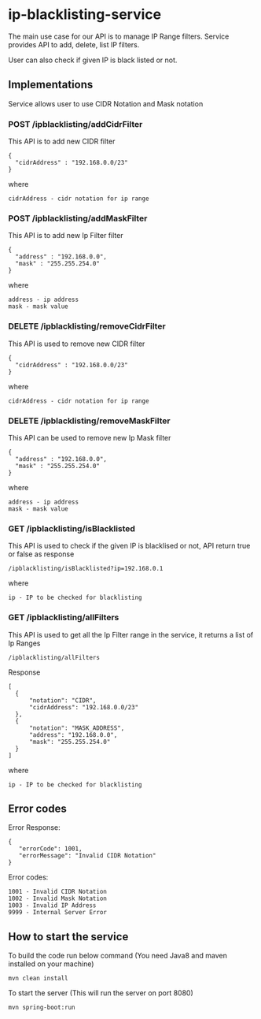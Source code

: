 # ip-blacklisting-service
The main use case for our API is to manage IP Range filters. Service provides API to add, delete, list IP filters.

User can also check if given IP is black listed or not.

## Implementations
Service allows user to use CIDR Notation and Mask notation

### POST /ipblacklisting/addCidrFilter
This API is to add new CIDR filter 

    {
      "cidrAddress" : "192.168.0.0/23"
    }
    
where

    cidrAddress - cidr notation for ip range

### POST /ipblacklisting/addMaskFilter
This API is to add new Ip Filter filter 

    {
      "address" : "192.168.0.0",
      "mask" : "255.255.254.0"
    }
    
where

    address - ip address
    mask - mask value
    

### DELETE /ipblacklisting/removeCidrFilter
This API is used to remove new CIDR filter 

    {
      "cidrAddress" : "192.168.0.0/23"
    }
    
where

    cidrAddress - cidr notation for ip range

### DELETE /ipblacklisting/removeMaskFilter
This API can be used to remove new Ip Mask filter 

    {
      "address" : "192.168.0.0",
      "mask" : "255.255.254.0"
    }
    
where

    address - ip address
    mask - mask value
    

### GET /ipblacklisting/isBlacklisted
This API is used to check if the given IP is blacklised or not, API return true or false as response

    /ipblacklisting/isBlacklisted?ip=192.168.0.1
    
where

    ip - IP to be checked for blacklisting
    

### GET /ipblacklisting/allFilters
This API is used to get all the Ip Filter range in the service, it returns a list of Ip Ranges

    /ipblacklisting/allFilters
    
Response

    [
      {
          "notation": "CIDR",
          "cidrAddress": "192.168.0.0/23"
      },
      {
          "notation": "MASK_ADDRESS",
          "address": "192.168.0.0",
          "mask": "255.255.254.0"
      }
    ]
    
where

    ip - IP to be checked for blacklisting
    
## Error codes

Error Response:

    {
       "errorCode": 1001,
       "errorMessage": "Invalid CIDR Notation"
    }

Error codes:

    1001 - Invalid CIDR Notation
    1002 - Invalid Mask Notation
    1003 - Invalid IP Address
    9999 - Internal Server Error
    
## How to start the service

To build the code run below command (You need Java8 and maven installed on your machine)
    
    mvn clean install
    
To start the server (This will run the server on port 8080)
  
    mvn spring-boot:run
    
